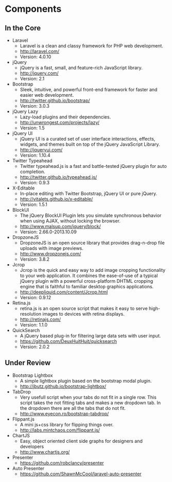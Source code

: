 # Components

## In the Core

* Laravel
	* Laravel is a clean and classy framework for PHP web development.
	* http://laravel.com/
	* Version: 4.0.10
* jQuery
	* jQuery is a fast, small, and feature-rich JavaScript library.
	* http://jquery.com/
	* Version: 2.1
* Bootstrap
	* Sleek, intuitive, and powerful front-end framework for faster and easier web development.
	* http://twitter.github.io/bootstrap/
	* Version: 3.0.3
* jQuery Lazy
	* Lazy-load plugins and their dependencies.
	* http://unwrongest.com/projects/lazy/
	* Version: 1.5
* jQuery UI
	* jQuery UI is a curated set of user interface interactions, effects, widgets, and themes built on top of the jQuery JavaScript Library.
	* http://jqueryui.com/
	* Version: 1.10.4
* Twitter Typeahead
	* Twitter typeahead.js is a fast and battle-tested jQuery plugin for auto completion.
	* http://twitter.github.io/typeahead.js/
	* Version: 0.9.3
* X-Editable
	* In-place editing with Twitter Bootstrap, jQuery UI or pure jQuery.
	* http://vitalets.github.io/x-editable/
	* Version: 1.5.1
* BlockUI
	* The jQuery BlockUI Plugin lets you simulate synchronous behavior when using AJAX, without locking the browser.
	* http://www.malsup.com/jquery/block/
	* Version: 2.66.0-2013.10.09
* DropzoneJS
	* DropzoneJS is an open source library that provides drag-n-drop file uploads with image previews.
	* http://www.dropzonejs.com/
	* Version: 3.8.2
* Jcrop
	* Jcrop is the quick and easy way to add image cropping functionality to your web application. It combines the ease-of-use of a typical jQuery plugin with a powerful cross-platform DHTML cropping engine that is faithful to familiar desktop graphics applications.
	* http://deepliquid.com/content/Jcrop.html
	* Version: 0.9.12
* Retina.js
	* retina.js is an open source script that makes it easy to serve high-resolution images to devices with retina displays.
	* http://retinajs.com/
	* Version: 1.1.0
* QuickSearch
	* A jQuery based plug-in for filtering large data sets with user input.
	* https://github.com/DeuxHuitHuit/quicksearch
	* Version: 2.0.2

## Under Review

* Bootstrap Lightbox
	* A simple lightbox plugin based on the bootstrap modal plugin.
	* http://jbutz.github.io/bootstrap-lightbox/
* TabDrop
	* Very usefull script when your tabs do not fit in a single row. This script takes the not fitting tabs and makes a new dropdown tab. In the dropdown there are all the tabs that do not fit.
	* http://www.eyecon.ro/bootstrap-tabdrop/
* Flippant.js
	* A mini js+css library for flipping things over.
	* http://labs.mintchaos.com/flippant.js/
* ChartJS
	* Easy, object oriented client side graphs for designers and developers
	* http://www.chartjs.org/
* Presenter
	* https://github.com/robclancy/presenter
* Auto Presenter
	* https://github.com/ShawnMcCool/laravel-auto-presenter